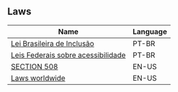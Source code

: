 
## Laws

| Name | Language |
| --- | --- |
|[Lei Brasileira de Inclusão](http://maragabrilli.com.br/wp-content/uploads/2016/03/Guia-sobre-a-LBI-digital.pdf)| PT-BR
|[Leis Federais sobre acessibilidade](http://mwpt.com.br/acessibilidade-digital/leis-federais-sobre-acessibilidade-na-web/)| PT-BR
|[SECTION 508](https://www.section508.gov/)| EN-US
|[Laws worldwide](https://framacarte.org/fr/map/global-accessibility-laws_33141#3/27.14/16.00)| EN-US
